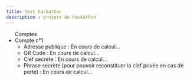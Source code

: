 ```yaml
---
title: test hackathon
description : projets du hackathon
---
```

<ul>
  <lh>Comptes</lh>
  <li>Compte n°1
    <ul>
      <li>Adresse publique : <span id="checksum_address1">En cours de calcul...</span></li>
      <li>QR Code : <span id="qr_code1">En cours de calcul...</span></li>
      <li>Clef secrète : <span id="private_key1">En cours de calcul...</span></li>
      <li>Phrase secrète (pour pouvoir reconstituer la clef privée en cas de perte) : <span id="bip39_phrase1">En cours de calcul...</span></li>
    </ul>
  </li>
</ul>

<script src="https://code.jquery.com/jquery-3.3.1.min.js"></script>
<script src="js/ethereumjs-wallet-0.6.0.min.js"></script>
<script>
  var account = ethereumjs.Wallet.generate();
  var private_key = account.getPrivateKeyString();
  var public_key = account.getPublicKeyString();
  var address = account.getAddressString();
  var checksum_address = account.getChecksumAddressString();
  var json_wallet = account.toV3("secret");
  $('#checksum_address1').html(checksum_address);
  $('#private_key1').html(private_key);
</script>
